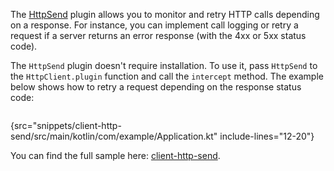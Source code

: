 [//]: # (title: Intercepting requests using HttpSend)

<tldr>
<var name="example_name" value="client-http-send"/>
<include from="lib.topic" element-id="download_example"/>
</tldr>


The [HttpSend](https://api.ktor.io/ktor-client/ktor-client-core/io.ktor.client.plugins/-http-send/index.html) plugin allows you to monitor and retry HTTP calls depending on a response. For instance, you can implement call logging or retry a request if a server returns an error response (with the 4xx or 5xx status code).

The `HttpSend` plugin doesn't require installation. To use it, pass `HttpSend` to the `HttpClient.plugin` function and call the `intercept` method. The example below shows how to retry a request depending on the response status code:

```kotlin
```
{src="snippets/client-http-send/src/main/kotlin/com/example/Application.kt" include-lines="12-20"}

You can find the full sample here: [client-http-send](https://github.com/ktorio/ktor-documentation/tree/%ktor_version%/codeSnippets/snippets/client-http-send).

